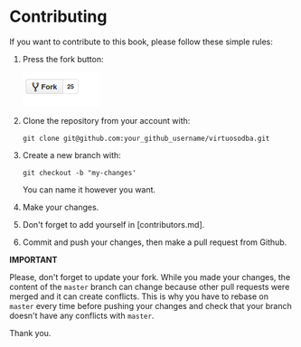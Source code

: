 # Contributing

If you want to contribute to this book, please follow these simple rules:

1. Press the fork button:

    ![fork](images/fork.jpg)

2. Clone the repository from your account with:

    ```
    git clone git@github.com:your_github_username/virtuosodba.git
    ```

3. Create a new branch with:

    ```
    git checkout -b "my-changes'
    ```

    You can name it however you want.

4. Make your changes.

5. Don't forget to add yourself in [contributors.md].

6. Commit and push your changes, then make a pull request from Github.

**IMPORTANT**

Please, don't forget to update your fork. While you made your changes, the content of the `master` branch can change because other pull requests were merged and it can create conflicts. This is why you have to rebase on `master` every time before pushing your changes and check that your branch doesn't have any conflicts with `master`.

Thank you.
